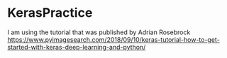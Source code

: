 # KerasPractice
I am using the tutorial that was published by Adrian Rosebrock
https://www.pyimagesearch.com/2018/09/10/keras-tutorial-how-to-get-started-with-keras-deep-learning-and-python/